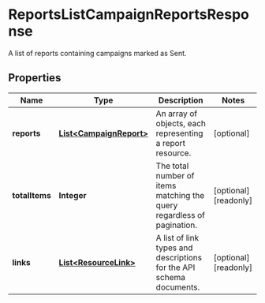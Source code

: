 

# ReportsListCampaignReportsResponse

A list of reports containing campaigns marked as Sent.

## Properties

| Name | Type | Description | Notes |
|------------ | ------------- | ------------- | -------------|
|**reports** | [**List&lt;CampaignReport&gt;**](CampaignReport.md) | An array of objects, each representing a report resource. |  [optional] |
|**totalItems** | **Integer** | The total number of items matching the query regardless of pagination. |  [optional] [readonly] |
|**links** | [**List&lt;ResourceLink&gt;**](ResourceLink.md) | A list of link types and descriptions for the API schema documents. |  [optional] [readonly] |



